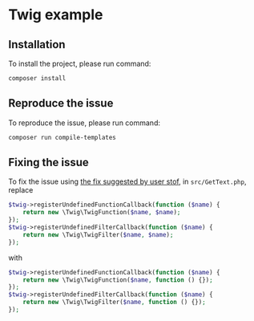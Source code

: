 # Twig example

## Installation

To install the project, please run command:

```bash
composer install
```

## Reproduce the issue

To reproduce the issue, please run command:

```bash
composer run compile-templates
```

## Fixing the issue

To fix the issue using [the fix suggested by user stof](https://github.com/twigphp/Twig/issues/4393#issuecomment-2598813767), in `src/GetText.php`, replace

```php
$twig->registerUndefinedFunctionCallback(function ($name) {
    return new \Twig\TwigFunction($name, $name);
});
$twig->registerUndefinedFilterCallback(function ($name) {
    return new \Twig\TwigFilter($name, $name);
});
```

with

```php
$twig->registerUndefinedFunctionCallback(function ($name) {
    return new \Twig\TwigFunction($name, function () {});
});
$twig->registerUndefinedFilterCallback(function ($name) {
    return new \Twig\TwigFilter($name, function () {});
});
```